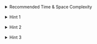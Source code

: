 <br>
<details class="hint-accordion">  
    <summary>Recommended Time & Space Complexity</summary>
    <p>
    You should aim for a solution with <code>O(n)</code> time and <code>O(1)</code> extra space, where <code>n</code> is the size of the input array.
    </p>
</details>

<br>
<details class="hint-accordion">  
    <summary>Hint 1</summary>
    <p>
    The given intervals are non-overlapping and sorted in ascending order based on the start value. Try to visualize them as line segments and consider how a new interval can be inserted. Maybe you should analyze different cases of inserting a new interval.
    </p>
</details>

<br>
<details class="hint-accordion">  
    <summary>Hint 2</summary>
    <p>
    First, we append all intervals to the output list that have an end value smaller than the start value of the new interval. Then, we encounter one of three cases: we have appended all intervals, we reach an interval whose start value is greater than the new interval’s end, or we find an overlapping interval. Can you think of a way to handle these cases efficiently?
    </p>
</details>

<br>
<details class="hint-accordion">  
    <summary>Hint 3</summary>
    <p>
    We iterate through the remaining intervals, updating the new interval if its end value is greater than or equal to the current interval's start value. We adjust the start and end of the new interval to the minimum and maximum values, respectively. After this, any remaining intervals are appended to the output list, and we return the result.
    </p>
</details>
